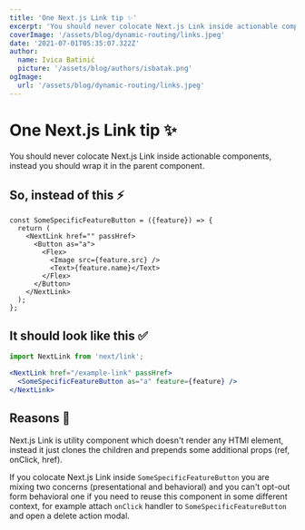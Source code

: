```yaml
---
title: 'One Next.js Link tip ✨'
excerpt: 'You should never colocate Next.js Link inside actionable components, instead you should wrap it in the parent component.'
coverImage: '/assets/blog/dynamic-routing/links.jpeg'
date: '2021-07-01T05:35:07.322Z'
author:
  name: Ivica Batinić
  picture: '/assets/blog/authors/isbatak.png'
ogImage:
  url: '/assets/blog/dynamic-routing/links.jpeg'
---
```


# One Next.js Link tip ✨

You should never colocate Next.js Link inside actionable components, instead you should wrap it in the parent component.

## So, instead of this ⚡️

```tsx
const SomeSpecificFeatureButton = ({feature}) => {
  return (
    <NextLink href="" passHref>
      <Button as="a">
        <Flex>
          <Image src={feature.src} />
          <Text>{feature.name}</Text>
        </Flex>
      </Button>
    </NextLink>
  );
};
```

## It should look like this ✅

```jsx
import NextLink from 'next/link';

<NextLink href="/example-link" passHref>
  <SomeSpecificFeatureButton as="a" feature={feature} />
</NextLink>
```

## Reasons 🌈

Next.js Link is utility component which doesn't render any HTMl element, instead it just clones the children and prepends some additional props (ref, onClick, href).

If you colocate Next.js Link inside `SomeSpecificFeatureButton` you are mixing two concerns (presentational and behavioral) and you can't opt-out form behavioral one if you need to reuse this component in some different context, for example attach `onClick` handler to `SomeSpecificFeatureButton` and open a delete action modal.

